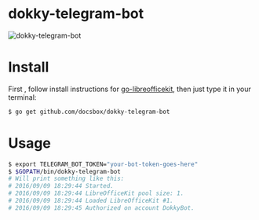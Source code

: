 # dokky-telegram-bot

![dokky-telegram-bot](http://i.imgur.com/8KhIOmW.png)

# Install

First , follow install instructions for [go-libreofficekit](https://github.com/docsbox/go-libreofficekit), then just type it in your terminal:

```bash
$ go get github.com/docsbox/dokky-telegram-bot
```

# Usage
```bash
$ export TELEGRAM_BOT_TOKEN="your-bot-token-goes-here"
$ $GOPATH/bin/dokky-telegram-bot
# Will print something like this:
# 2016/09/09 18:29:44 Started.
# 2016/09/09 18:29:44 LibreOfficeKit pool size: 1.
# 2016/09/09 18:29:44 Loaded LibreOfficeKit #1.
# 2016/09/09 18:29:45 Authorized on account DokkyBot.
```
